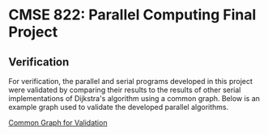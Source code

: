 # CMSE 822: Parallel Computing Final Project

## Verification

For verification, the parallel and serial programs developed in this project were validated by comparing their results to the results of other serial implementations of Dijkstra's algorithm using a common graph. Below is an example graph used to validate the developed parallel algorithms.  

[Common Graph for Validation]()
